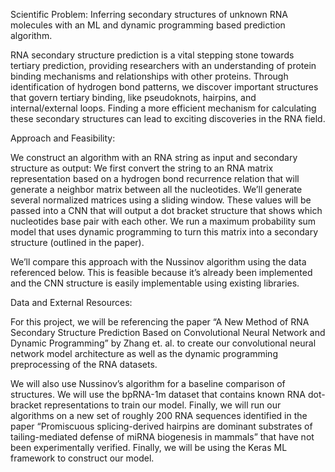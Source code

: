 Scientific Problem: Inferring secondary structures of unknown RNA molecules with an ML and dynamic programming based prediction algorithm.

RNA secondary structure prediction is a vital stepping stone towards tertiary prediction, providing researchers with an understanding of protein binding mechanisms and relationships with other proteins. Through identification of hydrogen bond patterns, we discover important structures that govern tertiary binding, like pseudoknots, hairpins, and internal/external loops. Finding a more efficient mechanism for calculating these secondary structures can lead to exciting discoveries in the RNA field.

Approach and Feasibility:

We construct an algorithm with an RNA string as input and secondary structure as output:
We first convert the string to an RNA matrix representation based on a hydrogen bond recurrence relation that will generate a neighbor matrix between all the nucleotides.
We’ll generate several normalized matrices using a sliding window.
These values will be passed into a CNN that will output a dot bracket structure that shows which nucleotides base pair with each other.
We run a maximum probability sum model that uses dynamic programming to turn this matrix into a secondary structure (outlined in the paper).

We’ll compare this approach with the Nussinov algorithm using the data referenced below. This is feasible because it’s already been implemented and the CNN structure is easily implementable using existing libraries.

Data and External Resources: 

For this project, we will be referencing the paper “A New Method of RNA Secondary Structure Prediction Based on Convolutional Neural Network and Dynamic Programming” by Zhang et. al. to create our convolutional neural network model architecture as well as the dynamic programming preprocessing of the RNA datasets. 

We will also use Nussinov’s algorithm for a baseline comparison of structures. We will use the bpRNA-1m dataset that contains known RNA dot-bracket representations to train our model. Finally, we will run our algorithms on a new set of roughly 200 RNA sequences identified in the paper “Promiscuous splicing-derived hairpins are dominant substrates of tailing-mediated defense of miRNA biogenesis in mammals” that have not been experimentally verified. Finally, we will be using the Keras ML framework to construct our model.
